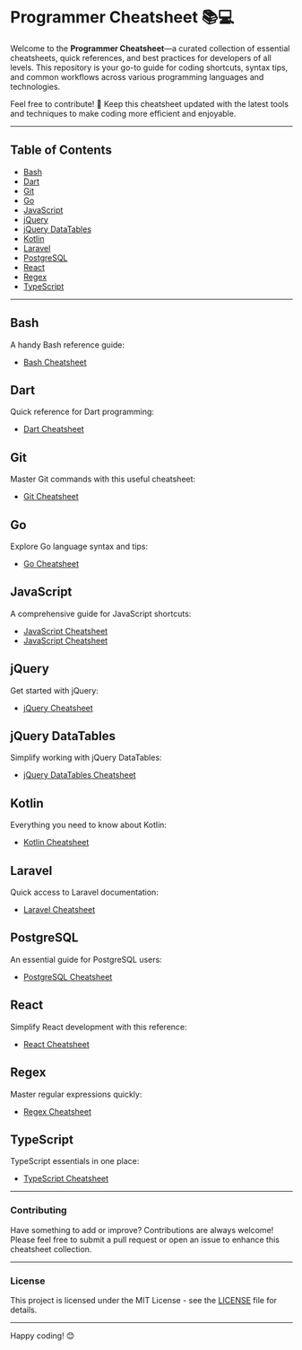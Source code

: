 # Programmer Cheatsheet 📚💻

Welcome to the **Programmer Cheatsheet**—a curated collection of essential cheatsheets, quick references, and best practices for developers of all levels. This repository is your go-to guide for coding shortcuts, syntax tips, and common workflows across various programming languages and technologies. 

Feel free to contribute! 🎉 Keep this cheatsheet updated with the latest tools and techniques to make coding more efficient and enjoyable.

---

## Table of Contents
- [Bash](#bash)
- [Dart](#dart)
- [Git](#git)
- [Go](#go)
- [JavaScript](#javascript)
- [jQuery](#jquery)
- [jQuery DataTables](#jquery-datatables)
- [Kotlin](#kotlin)
- [Laravel](#laravel)
- [PostgreSQL](#postgresql)
- [React](#react)
- [Regex](#regex)
- [TypeScript](#typescript)

---

## Bash
A handy Bash reference guide:
- [Bash Cheatsheet](https://devhints.io/bash)

## Dart
Quick reference for Dart programming:
- [Dart Cheatsheet](https://quickref.me/dart.html)

## Git
Master Git commands with this useful cheatsheet:
- [Git Cheatsheet](https://education.github.com/git-cheat-sheet-education.pdf)

## Go
Explore Go language syntax and tips:
- [Go Cheatsheet](https://devhints.io/go)

## JavaScript
A comprehensive guide for JavaScript shortcuts:
- [JavaScript Cheatsheet](https://htmlcheatsheet.com/js/)
- [JavaScript Cheatsheet](javascript.info/)

## jQuery
Get started with jQuery:
- [jQuery Cheatsheet](https://oscarotero.com/jquery/)

## jQuery DataTables
Simplify working with jQuery DataTables:
- [jQuery DataTables Cheatsheet](https://michaelcurrin.github.io/dev-cheatsheets/cheatsheets/javascript/packages/jquery/datatables.html)

## Kotlin
Everything you need to know about Kotlin:
- [Kotlin Cheatsheet](https://devhints.io/kotlin)

## Laravel
Quick access to Laravel documentation:
- [Laravel Cheatsheet](https://quickref.me/laravel.html)

## PostgreSQL
An essential guide for PostgreSQL users:
- [PostgreSQL Cheatsheet](https://learnsql.com/blog/postgresql-cheat-sheet/)

## React
Simplify React development with this reference:
- [React Cheatsheet](https://devhints.io/react)

## Regex
Master regular expressions quickly:
- [Regex Cheatsheet](https://quickref.me/regex)

## TypeScript
TypeScript essentials in one place:
- [TypeScript Cheatsheet](https://devhints.io/typescript)

---

### Contributing
Have something to add or improve? Contributions are always welcome! Please feel free to submit a pull request or open an issue to enhance this cheatsheet collection.

---

### License
This project is licensed under the MIT License - see the [LICENSE](LICENSE) file for details.

---

Happy coding! 😊
